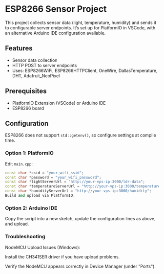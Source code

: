 # ESP8266 Sensor Project

This project collects sensor data (light, temperature, humidity) and sends it to configurable server endpoints. It’s set up for PlatformIO in VSCode, with an alternative Arduino IDE configuration available.

## Features
- Sensor data collection
- HTTP POST to server endpoints
- Uses: ESP8266WiFi, ESP8266HTTPClient, OneWire, DallasTemperature, DHT, Adafruit_NeoPixel

## Prerequisites
- PlatformIO Extension (VSCode) or Arduino IDE
- ESP8266 board

## Configuration

ESP8266 does not support `std::getenv()`, so configure settings at compile time.

### Option 1: PlatformIO
Edit `main.cpp`:
```cpp
const char *ssid = "your_wifi_ssid";
const char *password = "your_wifi_password";
const char *lightServerUrl = "http://your-vps-ip:3000/ldr-data";
const char *temperatureServerUrl = "http://your-vps-ip:3000/temperature";
const char *humidityServerUrl = "http://your-vps-ip:3000/humidity";
Build and upload via PlatformIO.
```

### Option 2: Arduino IDE
Copy the script into a new sketch, update the configuration lines as above, and upload.

### Troubleshooting
NodeMCU Upload Issues (Windows):

Install the CH341SER driver if you have upload problems.

Verify the NodeMCU appears correctly in Device Manager (under "Ports").